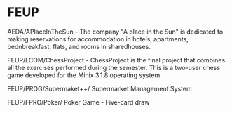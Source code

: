 # FEUP

AEDA/APlaceInTheSun - The company "A place in the Sun" is dedicated to making reservations for accommodation in hotels, apartments, bednbreakfast, flats, and rooms in sharedhouses.

FEUP/LCOM/ChessProject - ChessProject is the final project that combines all the exercises performed during the semester. This is a two-user chess game developed for the Minix 3.1.8 operating system.

FEUP/PROG/Supermaket++/ Supermarket Management System

FEUP/FPRO/Poker/ Poker Game - Five-card draw 
